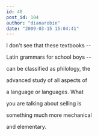 ```yaml
---
id: 40
post_id: 104
author: "dianarobin"
date: "2009-03-15 15:04:41"
---
```

I don't see that these textbooks --




Latin grammars for school boys --

can be classified as philology, the

advanced study of all aspects of

a language or languages. What

you are talking about selling is

something much more mechanical

and elementary.
